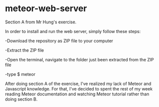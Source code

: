 # meteor-web-server

Section A from Mr Hung's exercise.

In order to install and run the web server, simply follow these steps:

-Download the repository as ZIP file to your computer

-Extract the ZIP file

-Open the terminal, navigate to the folder just been extracted from the ZIP file

-type $ meteor 

After doing section A of the exercise, I've realized my lack of Meteor and Javascript knowledge. For that, I've decided to spent the rest of my week reading Meteor documentation and watching Meteor tutorial rather than doing section B.
